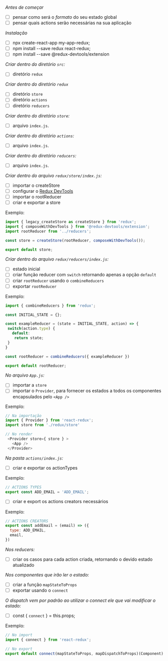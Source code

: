 *Antes de começar*
- [ ] pensar como será o *formato* do seu estado global
- [ ] pensar quais actions serão necessárias na sua aplicação

*Instalação*
- [ ] npx create-react-app my-app-redux;
- [ ] npm install --save redux react-redux;
- [ ] npm install --save @redux-devtools/extension

*Criar dentro do diretório `src`:*
- [ ] diretório `redux`

*Criar dentro do diretório `redux`*
- [ ] diretório `store`
- [ ] diretório `actions`
- [ ] diretório `reducers`

*Criar dentro do diretório `store`:*
- [ ] arquivo `index.js`.

*Criar dentro do diretório `actions`:*
- [ ] arquivo `index.js`.

*Criar dentro do diretório `reducers`:*
- [ ] arquivo `index.js`.

*Criar dentro do arquivo `redux/store/index.js`:*
- [ ] importar o createStore
- [ ] configurar o [Redux DevTools](https://github.com/reduxjs/redux-devtools)
- [ ] importar o rootReducer
- [ ] criar e exportar a store

Exemplo:

```js
import { legacy_createStore as createStore } from 'redux';
import { composeWithDevTools } from '@redux-devtools/extension';
import rootReducer from '../reducers';

const store = createStore(rootReducer, composeWithDevTools());

export default store;
```

*Criar dentro do arquivo `redux/reducers/index.js`:*
- [ ] estado inicial
- [ ] criar função reducer com `switch` retornando apenas a opção `default`
- [ ] criar `rootReducer` usando o `combineReducers`
- [ ] exportar `rootReducer`

Exemplo:

```js
import { combineReducers } from 'redux';

const INITIAL_STATE = {};

const exampleReducer = (state = INITIAL_STATE, action) => {
 switch(action.type) {
   default:
    return state;
 }
}

const rootReducer = combineReducers({ exampleReducer })

export default rootReducer;
```

*No arquivo `App.js`:*
- [ ] importar a `store`
- [ ] importar o `Provider`, para fornecer os estados a todos os componentes encapsulados pelo `<App />`

Exemplo:

```js
// Na importação
import { Provider } from 'react-redux';
import store from './redux/store'
```

```js
// No render
 <Provider store={ store } >
   <App />
 </Provider>
```

*Na pasta `actions/index.js`:*
- [ ] criar e exportar os actionTypes

Exemplo:

```js
// ACTIONS TYPES
export const ADD_EMAIL = 'ADD_EMAIL';
```

- [ ] criar e export os actions creators necessários

Exemplo:

```js
// ACTIONS CREATORS
export const addEmail = (email) => ({
  type: ADD_EMAIL,
  email,
})
```

*Nos reducers:*
- [ ] criar os casos para cada action criada, retornando o devido estado atualizado

*Nos componentes que irão ler o estado:*
- [ ] criar a função `mapStateToProps`
- [ ] exportar usando o `connect`

*O dispatch vem por padrão ao utilizar o connect ele que vai modificar o estado:*
- [ ] const { `connect` } = this.props;

Exemplo:

```js
// No import
import { connect } from 'react-redux';
```

```js
// No export
export default connect(mapStateToProps, mapDispatchToProps)(Component)
```
